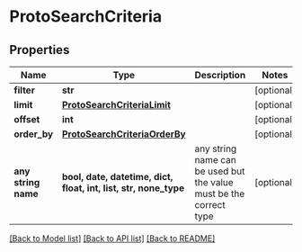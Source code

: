 # ProtoSearchCriteria


## Properties
Name | Type | Description | Notes
------------ | ------------- | ------------- | -------------
**filter** | **str** |  | [optional] 
**limit** | [**ProtoSearchCriteriaLimit**](ProtoSearchCriteriaLimit.md) |  | [optional] 
**offset** | **int** |  | [optional] 
**order_by** | [**ProtoSearchCriteriaOrderBy**](ProtoSearchCriteriaOrderBy.md) |  | [optional] 
**any string name** | **bool, date, datetime, dict, float, int, list, str, none_type** | any string name can be used but the value must be the correct type | [optional]

[[Back to Model list]](../README.md#documentation-for-models) [[Back to API list]](../README.md#documentation-for-api-endpoints) [[Back to README]](../README.md)


